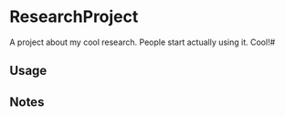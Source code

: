 # ResearchProject
A project about my cool research.
People start actually using it. Cool!#
## Usage

## Notes

